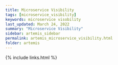 ```yaml
---
title: Microservice Visibility
tags: [microservice_visibility]
keywords: microservice visobility
last_updated: March 24, 2022
summary: "Microservice Visibility"
sidebar: artemis_sidebar
permalink: artemis_microservice_visibility.html
folder: artemis
---
```


{% include links.html %}
